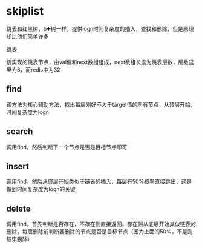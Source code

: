 # skiplist

跳表和红黑树，b➕树一样，提供logn时间复杂度的插入，查找和删除，但是原理却比他们简单许多

[跳表](./设计跳表.cpp)

该实现的跳表节点，由val值和next数组组成，next数组长度为跳表层数，层数这里为8，而redis中为32

## find

该方法为核心辅助方法，找出每层刚好不大于target值的所有节点，从顶层开始，时间复杂度为logn

## search

调用find，然后判断下一个节点是否是目标节点即可

## insert

调用find，然后从底层开始类似于链表的插入，每层有50%概率直接跳出，这是做到时间复杂度为logn的关键

## delete

调用find，首先判断是否存在，不存在则直接返回。存在则从底层开始类似链表的删除，每层删除前判断要删除的节点是否是目标节点（因为上面的50%，不是则结束删除）

